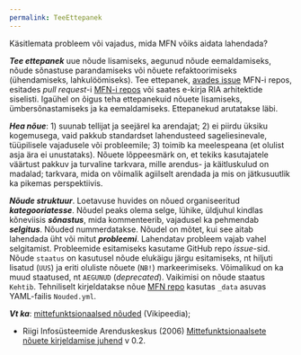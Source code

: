 ```yaml
---
permalink: TeeEttepanek
---
```


Käsitlemata probleem või vajadus, mida MFN võiks aidata lahendada?

___Tee ettepanek___ uue nõude lisamiseks, aegunud nõude eemaldamiseks, nõude sõnastuse parandamiseks või nõuete refaktoorimiseks (ühendamiseks, lahkulöömiseks). Tee ettepanek, <a href='https://github.com/e-gov/MFN/issues' target='_new'>avades issue</a> MFN-i repos, esitades _pull request_-i [MFN-i repos](https://github.com/e-gov/MFN/) või saates e-kirja RIA arhitektide siselisti. Igaühel on õigus teha ettepanekuid nõuete lisamiseks, ümbersõnastamiseks ja ka eemaldamiseks. Ettepanekud arutatakse läbi. 

___Hea nõue___: 1) suunab tellijat ja seejärel ka arendajat; 2) ei piirdu üksiku kogemusega, vaid pakkub standardset lahendusteed sageliesinevale, tüüpilisele vajadusele või probleemile; 3) toimib ka meelespeana (et olulist asja ära ei unustataks). Nõuete lõppeesmärk on, et tekiks kasutajatele väärtust pakkuv ja turvaline tarkvara, mille arendus- ja käitluskulud on madalad; tarkvara, mida on võimalik agiilselt arendada ja mis on jätkusuutlik ka pikemas perspektiivis.

___Nõude struktuur___. Loetavuse huvides on nõued organiseeritud ___kategooriatesse___. Nõudel peaks olema selge, lühike, üldjuhul kindlas kõneviisis ___sõnastus___, mida kommenteerib, vajadusel ka pehmendab ___selgitus___. Nõuded nummerdatakse. Nõudel on mõtet, kui see aitab lahendada üht või mitut ___probleemi___. Lahendatav probleem vajab vahel selgitamist. Probleemide esitamiseks kasutame GitHub repo _issue_-sid. Nõude `staatus` on kasutusel nõude elukäigu järgu esitamiseks, nt hiljuti lisatud (`UUS`) ja eriti oluliste nõuete (`NB!`) markeerimiseks. Võimalikud on ka muud staatused, nt `AEGUNUD` (_deprecated_). Vaikimisi on nõude staatus `Kehtib`. Tehniliselt kirjeldatakse nõue [MFN repo](https://github.com/e-gov/MFN/) kasutas `_data` asuvas YAML-failis `Nouded.yml`. 

___Vt ka___: [mittefunktsionaalsed nõuded](https://et.wikipedia.org/wiki/Mittefunktsionaalsed_n%C3%B5uded) (Vikipeedia); 
- Riigi Infosüsteemide Arenduskeskus (2006) [Mittefunktsionaalsete nõuete kirjeldamise juhend](https://www.ria.ee/public/publikatsioonid/Mittefunk_nouded.doc) v 0.2.
